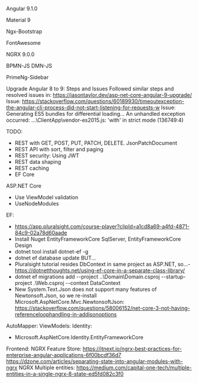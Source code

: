 ﻿Angular 9.1.0

Material 9

Ngx-Bootstrap

FontAwesome

NGRX 9.0.0

BPMN-JS
DMN-JS

PrimeNg-Sidebar

Upgrade Angular 8 to 9: Steps and Issues
Followed similar steps and resolved issues in: https://jasontaylor.dev/asp-net-core-angular-9-upgrade/
Issue: https://stackoverflow.com/questions/60189930/timeoutexception-the-angular-cli-process-did-not-start-listening-for-requests-w
Issue: Generating ES5 bundles for differential loading... An unhandled exception occurred: ...\ClientApp\vendor-es2015.js: 'with' in strict mode (136749:4)


TODO:
- REST with GET, POST, PUT, PATCH, DELETE. JsonPatchDocument
- REST API with sort, filter and paging
- REST security: Using JWT
- REST data shaping
- REST caching
- EF Core

ASP.NET Core 
- Use ViewModel validation
- UseNodeModules

EF:
- https://app.pluralsight.com/course-player?clipId=a1cd8a69-a4fd-4871-84c9-02a78d60aade
- Install Nuget EntityFrameworkCore SqlServer, EntityFrameworkCore Design
- dotnet tool install dotnet-ef -g
- dotnet ef database update BUT... 
- Pluralsight tutorial resides DbContext in same project as ASP.NET, so...- https://dotnetthoughts.net/using-ef-core-in-a-separate-class-library/
- dotnet ef migrations add <Name> --project ..\Domain\Domain.csproj --startup-project .\Web.csproj --context DataContext
- New System.Text.Json does not support many features of Newtonsoft.Json, so we re-install Microsoft.AspNetCore.Mvc.NewtonsoftJson: https://stackoverflow.com/questions/58006152/net-core-3-not-having-referenceloophandling-in-addjsonoptions

AutoMapper:
ViewModels:
Identity:
- Microsoft.AspNetCore.Identity.EntityFrameworkCore


Frontend:
NGRX Feature Store: https://itnext.io/ngrx-best-practices-for-enterprise-angular-applications-6f00bcdf36d7
https://dzone.com/articles/separating-state-into-angular-modules-with-ngrx
NGRX Multiple entities: https://medium.com/capital-one-tech/multiple-entities-in-a-single-ngrx-8-state-ed5fd082c3f0